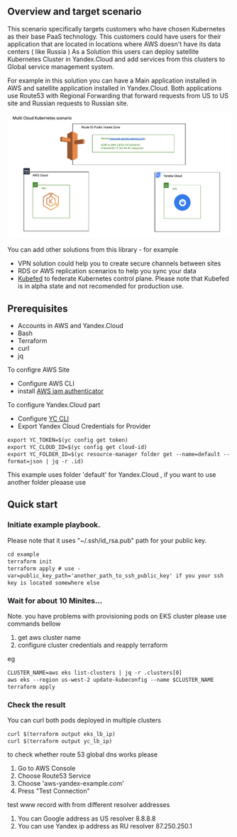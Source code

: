 
## Overview and target scenario 
This scenario specifically targets customers who have chosen Kubernetes as their base PaaS technology. This customers could have users for their application that are located in locations where AWS doesn't have its data centers ( like Russia )
As a Solution this users can deploy satellite Kubernetes Cluster in Yandex.Cloud and add services from this clusters to Global service management system.

For example in this solution you can have a Main application installed in AWS and satellite application installed in Yandex.Cloud. Both applications use Route53 with Regional Forwarding that forward requests from US to US site and Russian requests to Russian site.


![Replication Diagram](Diagram.png "Replication Diagram")


You can add other solutions from this library - for example 
- VPN solution could help you to create secure channels between sites
- RDS or AWS replication scenarios to help you sync your data
- [Kubefed](https://github.com/kubernetes-sigs/kubefed) to federate Kubernetes control plane. Please note that Kubefed is in alpha state and not recomended for production use.


## Prerequisites

- Accounts in AWS and Yandex.Cloud
- Bash
- Terraform 
- curl
- jq

To configre AWS Site
- Configure AWS CLI 
- install [AWS iam authenticator](https://docs.aws.amazon.com/eks/latest/userguide/install-aws-iam-authenticator.html)

To configure Yandex.Cloud part
- Configure  [YC CLI](https://cloud.yandex.com/docs/cli/quickstart) 
- Export Yandex Cloud Credentials for Provider

```
export YC_TOKEN=$(yc config get token)
export YC_CLOUD_ID=$(yc config get cloud-id)
export YC_FOLDER_ID=$(yc resource-manager folder get --name=default --format=json | jq -r .id)
```
This example uses folder 'default' for Yandex.Cloud , if you want to use another folder pleaase use 


## Quick start


### Initiate example playbook.  


Please note that it uses "~/.ssh/id_rsa.pub" path for your public key. 

```
cd example
terraform init
terraform apply # use -var=public_key_path='another_path_to_ssh_public_key' if you your ssh key is located somewhere else
```


### Wait for about 10 Minites...

Note.  you have problems with provisioning pods on EKS cluster please use commands bellow


1) get aws cluster name
2) configure  cluster credentials and reapply terraform

eg
```
CLUSTER_NAME=aws eks list-clusters | jq -r .clusters[0]
aws eks --region us-west-2 update-kubeconfig --name $CLUSTER_NAME
terraform apply
```

### Check the result


You can curl both pods deployed in multiple clusters

```
curl $(terraform output eks_lb_ip)
curl $(terraform output yc_lb_ip)
```

to check whether route 53 global dns works please 

1) Go to AWS Console 
2) Choose Route53 Service
3) Choose 'aws-yandex-example.com' 
4) Press "Test Connection"

test www record with from different resolver addresses

1) You can Google address as US resolver 8.8.8.8 
2) You can use Yandex ip address as RU resolver 87.250.250.1
